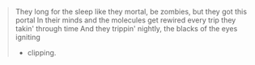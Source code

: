 

> They long for the sleep like they mortal, be zombies, but they got this portal In their minds and the molecules get rewired every trip they takin' through time And they trippin' nightly, the blacks of the eyes igniting
> - clipping.
